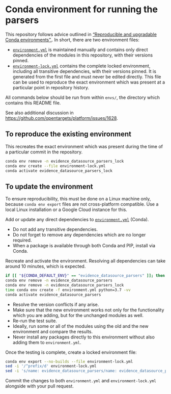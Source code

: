 # Conda environment for running the parsers

This repository follows advice outlined in [“Reproducible and upgradable Conda environments”.](https://pythonspeed.com/articles/conda-dependency-management/). In short, there are two environment files:
* [`environment.yml`](environment.yml) is maintained manually and contains only direct dependencies of the modules in this repository, with their versions pinned.
* [`environment-lock.yml`](environment-lock.yml) contains the complete locked environment, including all transitive dependencies, with their versions pinned. It is generated from the first file and must never be edited directly. This file can be used to reproduce the exact environment which was present at a particular point in repository history.

All commands below should be run from within `envs/`, the directory which contains this README file.

See also additional discussion in https://github.com/opentargets/platform/issues/1628.



## To reproduce the existing environment
This recreates the exact environment which was present during the time of a particular commit in the repository.
```bash
conda env remove -n evidence_datasource_parsers_lock
conda env create --file environment-lock.yml
conda activate evidence_datasource_parsers_lock
```



## To update the environment
To ensure reproducibility, this must be done on a Linux machine only, because `conda env export` files are not cross-platform compatible. Use a local Linux installation or a Google Cloud instance for this.

Add or update any direct dependencies to [`environment.yml`](environment.yml) (Conda).
* Do not add any transitive dependencies.
* Do not forget to remove any dependencies which are no longer required.
* When a package is available through both Conda and PIP, install via Conda.

Recreate and activate the environment. Resolving all dependencies can take around 10 minutes, which is expected.
```bash
if [[ "${CONDA_DEFAULT_ENV}" == "evidence_datasource_parsers" ]]; then conda deactivate; fi
conda env remove -n evidence_datasource_parsers
conda env remove -n evidence_datasource_parsers_lock
time conda env create -f environment.yml python=3.7 -vv
conda activate evidence_datasource_parsers
```
* Resolve the version conflicts if any arise.
* Make sure that the new environment works not only for the functionality which you are adding, but for the unchanged modules as well.
* Re-run the test suite.
* Ideally, run some or all of the modules using the old and the new environment and compare the results.
* Never install any packages directly to this environment without also adding them to `environment.yml`.

Once the testing is complete, create a locked environment file:
```bash
conda env export --no-builds --file environment-lock.yml
sed -i '/^prefix/d' environment-lock.yml
sed -i 's/name: evidence_datasource_parsers/name: evidence_datasource_parsers_lock/' environment-lock.yml
```

Commit the changes to both `environment.yml` and `environment-lock.yml` alongside with your pull request.

